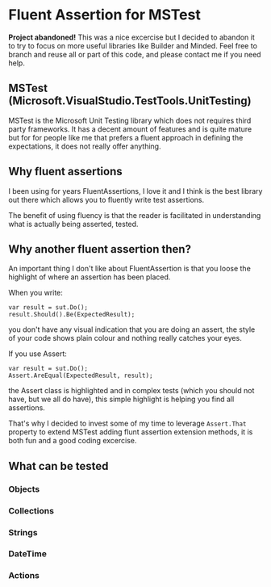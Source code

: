 # Fluent Assertion for MSTest
**Project abandoned!** This was a nice excercise but I decided to abandon it to try to focus on more useful libraries like Builder and Minded. Feel free to branch and reuse all or part of this code, and please contact me if you need help.

## MSTest (Microsoft.VisualStudio.TestTools.UnitTesting)
MSTest is the Microsoft Unit Testing library which does not requires third party frameworks.
It has a decent amount of features and is quite mature but for for people like me that prefers a fluent approach in defining the expectations, it does not really offer anything.

## Why fluent assertions
I been using for years FluentAssertions, I love it and I think is the best library out there which allows you to fluently write test assertions.

The benefit of using fluency is that the reader is facilitated in understanding what is actually being asserted, tested.

## Why another fluent assertion then?
An important thing I don't like about FluentAssertion is that you loose the highlight of where an assertion has been placed.


When you write:
```
var result = sut.Do();
result.Should().Be(ExpectedResult);
```
you don't have any visual indication that you are doing an assert, the style of your code shows plain colour and nothing really catches your eyes.

If you use Assert:
```
var result = sut.Do();
Assert.AreEqual(ExpectedResult, result);
```
the Assert class is highlighted and in complex tests (which you should not have, but we all do have), this simple highlight is helping you find all assertions.

That's why I decided to invest some of my time to leverage ```Assert.That``` property to extend MSTest adding flunt assertion extension methods, it is both fun and a good coding excercise.

## What can be tested

### Objects
### Collections
### Strings
### DateTime
### Actions